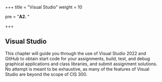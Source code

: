 +++
title = "Visual Studio"
weight = 10

pre = "<b>A2. </b>"

+++

## Visual Studio

This chapter will guide you through the use of Visual Studio 2022 and
GitHub to obtain start code for your assignments, build, test, and debug
graphical applications and class libraries, and submit assignment
solutions. No attempt is meant to be exhaustive, as many of the features
of Visual Studio are beyond the scope of CIS 300.

